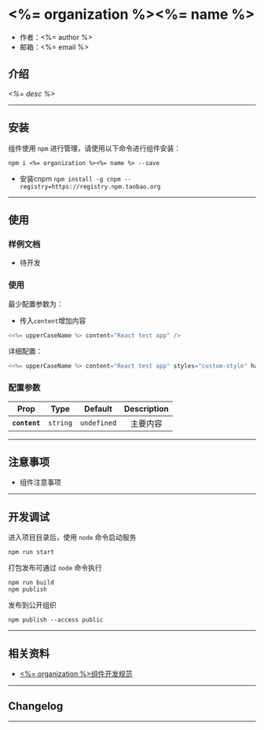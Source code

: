 # <%= organization %><%= name %>

* 作者：<%= author %>
* 邮箱：<%= email %>

## 介绍

_<%= desc %>_

---

## 安装

组件使用 `npm` 进行管理，请使用以下命令进行组件安装：

```
npm i <%= organization %><%= name %> --save
```

- 安装cnpm `npm install -g cnpm --registry=https://registry.npm.taobao.org`


---

## 使用

### 样例文档

- 待开发

### 使用
最少配置参数为：
- 传入`content`增加内容

```jsx
<<%= upperCaseName %> content="React test app" />

```
详细配置：

```jsx
<<%= upperCaseName %> content="React test app" styles="custom-style" handle={() => console.log("React test app")} />
```
### 配置参数

| Prop | Type | Default | Description |
| ---- |:----:|:-------:| :----------:|
| **`content`** | `string` | `undefined` | 主要内容 |

---

## 注意事项

- 组件注意事项

---

## 开发调试

进入项目目录后，使用 `node` 命令启动服务

```
npm run start
```

打包发布可通过 `node` 命令执行

```
npm run build
npm publish
```
发布到公开组织

```
npm publish --access public
```
---

## 相关资料

* [<%= organization %>组件开发规范](http://)

---

## Changelog

---
